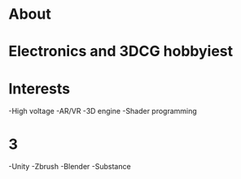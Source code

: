 # About

# Electronics and 3DCG hobbyiest

# Interests
-High voltage
-AR/VR
-3D engine
-Shader programming

# 3
-Unity
-Zbrush
-Blender
-Substance
